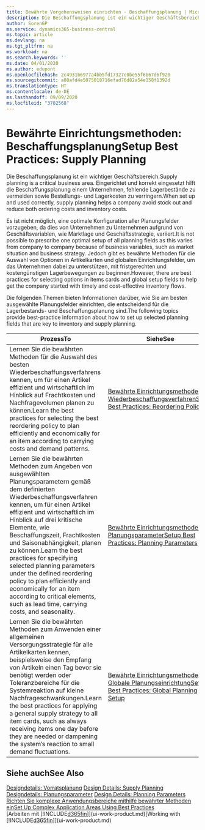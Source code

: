 ```yaml
---
title: Bewährte Vorgehensweisen einrichten - Beschaffungsplanung | Microsoft Docs
description: Die Beschaffungsplanung ist ein wichtiger Geschäftsbereich. Eingerichtet und korrekt eingesetzt hilft die Beschaffungsplanung einem Unternehmen, fehlende Lagerbestände zu vermeiden sowie Bestellungs- und Lagerkosten zu verringern.
author: SorenGP
ms.service: dynamics365-business-central
ms.topic: article
ms.devlang: na
ms.tgt_pltfrm: na
ms.workload: na
ms.search.keywords: ''
ms.date: 04/01/2020
ms.author: edupont
ms.openlocfilehash: 2c4931b6977a4bb5fd17327c0be55f6b67d6f920
ms.sourcegitcommit: a80afd4e5075018716efad76d82a54e158f1392d
ms.translationtype: HT
ms.contentlocale: de-DE
ms.lasthandoff: 09/09/2020
ms.locfileid: "3782568"
---
```

# <a name="setup-best-practices-supply-planning"></a><span data-ttu-id="31bd4-104">Bewährte Einrichtungsmethoden: Beschaffungsplanung</span><span class="sxs-lookup"><span data-stu-id="31bd4-104">Setup Best Practices: Supply Planning</span></span>
<span data-ttu-id="31bd4-105">Die Beschaffungsplanung ist ein wichtiger Geschäftsbereich.</span><span class="sxs-lookup"><span data-stu-id="31bd4-105">Supply planning is a critical business area.</span></span> <span data-ttu-id="31bd4-106">Eingerichtet und korrekt eingesetzt hilft die Beschaffungsplanung einem Unternehmen, fehlende Lagerbestände zu vermeiden sowie Bestellungs- und Lagerkosten zu verringern.</span><span class="sxs-lookup"><span data-stu-id="31bd4-106">When set up and used correctly, supply planning helps a company avoid stock out and reduce both ordering costs and inventory costs.</span></span>  

 <span data-ttu-id="31bd4-107">Es ist nicht möglich, eine optimale Konfiguration aller Planungsfelder vorzugeben, da dies von Unternehmen zu Unternehmen aufgrund von Geschäftsvariablen, wie Marktlage und Geschäftsstrategie, variiert.</span><span class="sxs-lookup"><span data-stu-id="31bd4-107">It is not possible to prescribe one optimal setup of all planning fields as this varies from company to company because of business variables, such as market situation and business strategy.</span></span> <span data-ttu-id="31bd4-108">Jedoch gibt es bewährte Methoden für die Auswahl von Optionen in Artikelkarten und globalen Einrichtungsfelder, um das Unternehmen dabei zu unterstützen, mit fristgerechten und kostengünstigen Lagerbewegungen zu beginnen.</span><span class="sxs-lookup"><span data-stu-id="31bd4-108">However, there are best practices for selecting options in items cards and global setup fields to help get the company started with timely and cost-effective inventory flows.</span></span>  

 <span data-ttu-id="31bd4-109">Die folgenden Themen bieten Informationen darüber, wie Sie am besten ausgewählte Planungsfelder einrichten, die entscheidend für die Lagerbestands- und Beschaffungsplanung sind.</span><span class="sxs-lookup"><span data-stu-id="31bd4-109">The following topics provide best-practice information about how to set up selected planning fields that are key to inventory and supply planning.</span></span>  

|<span data-ttu-id="31bd4-110">**Prozess**</span><span class="sxs-lookup"><span data-stu-id="31bd4-110">**To**</span></span>|<span data-ttu-id="31bd4-111">**Siehe**</span><span class="sxs-lookup"><span data-stu-id="31bd4-111">**See**</span></span>|  
|------------|-------------|  
|<span data-ttu-id="31bd4-112">Lernen Sie die bewährten Methoden für die Auswahl des besten Wiederbeschaffungsverfahrens kennen, um für einen Artikel effizient und wirtschaftlich im Hinblick auf Frachtkosten und Nachfragevolumen planen zu können.</span><span class="sxs-lookup"><span data-stu-id="31bd4-112">Learn the best practices for selecting the best reordering policy to plan efficiently and economically for an item according to carrying costs and demand patterns.</span></span>|[<span data-ttu-id="31bd4-113">Bewährte Einrichtungsmethoden: Wiederbeschaffungsverfahren</span><span class="sxs-lookup"><span data-stu-id="31bd4-113">Setup Best Practices: Reordering Policies</span></span>](setup-best-practices-reordering-policies.md)|  
|<span data-ttu-id="31bd4-114">Lernen Sie die bewährten Methoden zum Angeben von ausgewählten Planungsparametern gemäß dem definierten Wiederbeschaffungsverfahren kennen, um für einen Artikel effizient und wirtschaftlich im Hinblick auf drei kritische Elemente, wie Beschaffungszeit, Frachtkosten und Saisonabhängigkeit, planen zu können.</span><span class="sxs-lookup"><span data-stu-id="31bd4-114">Learn the best practices for specifying selected planning parameters under the defined reordering policy to plan efficiently and economically for an item according to critical elements, such as lead time, carrying costs, and seasonality.</span></span>|[<span data-ttu-id="31bd4-115">Bewährte Einrichtungsmethoden: Planungsparameter</span><span class="sxs-lookup"><span data-stu-id="31bd4-115">Setup Best Practices: Planning Parameters</span></span>](setup-best-practices-planning-parameters.md)|  
|<span data-ttu-id="31bd4-116">Lernen Sie die bewährten Methoden zum Anwenden einer allgemeinen Versorgungsstrategie für alle Artikelkarten kennen, beispielsweise den Empfang von Artikeln einen Tag bevor sie benötigt werden oder Toleranzbereiche für die Systemreaktion auf kleine Nachfrageschwankungen.</span><span class="sxs-lookup"><span data-stu-id="31bd4-116">Learn the best practices for applying a general supply strategy to all item cards, such as always receiving items one day before they are needed or dampening the system’s reaction to small demand fluctuations.</span></span>|[<span data-ttu-id="31bd4-117">Bewährte Einrichtungsmethoden: Globale Planungseinrichtung</span><span class="sxs-lookup"><span data-stu-id="31bd4-117">Setup Best Practices: Global Planning Setup</span></span>](setup-best-practices-global-planning-setup.md)|  

## <a name="see-also"></a><span data-ttu-id="31bd4-118">Siehe auch</span><span class="sxs-lookup"><span data-stu-id="31bd4-118">See Also</span></span>  
 <span data-ttu-id="31bd4-119">[Designdetails: Vorratsplanung](design-details-supply-planning.md) </span><span class="sxs-lookup"><span data-stu-id="31bd4-119">[Design Details: Supply Planning](design-details-supply-planning.md) </span></span>  
 <span data-ttu-id="31bd4-120">[Designdetails: Planungsparameter](design-details-planning-parameters.md) </span><span class="sxs-lookup"><span data-stu-id="31bd4-120">[Design Details: Planning Parameters](design-details-planning-parameters.md) </span></span>  
 [<span data-ttu-id="31bd4-121">Richten Sie komplexe Anwendungsbereiche mithilfe bewährter Methoden ein</span><span class="sxs-lookup"><span data-stu-id="31bd4-121">Set Up Complex Application Areas Using Best Practices</span></span>](set-up-complex-application-areas-using-best-practices.md)  
 <span data-ttu-id="31bd4-122">[Arbeiten mit [!INCLUDE[d365fin](includes/d365fin_md.md)]](ui-work-product.md)</span><span class="sxs-lookup"><span data-stu-id="31bd4-122">[Working with [!INCLUDE[d365fin](includes/d365fin_md.md)]](ui-work-product.md)</span></span>
